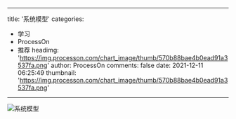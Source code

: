 
---
title: '系统模型'
categories: 
 - 学习
 - ProcessOn
 - 推荐
headimg: 'https://img.processon.com/chart_image/thumb/570b88bae4b0ead91a3537fa.png'
author: ProcessOn
comments: false
date: 2021-12-11 06:25:49
thumbnail: 'https://img.processon.com/chart_image/thumb/570b88bae4b0ead91a3537fa.png'
---

<div>   
<img class="thumb" alt="系统模型" src="https://img.processon.com/chart_image/thumb/570b88bae4b0ead91a3537fa.png" referrerpolicy="no-referrer">
<p></p>  
</div>
            